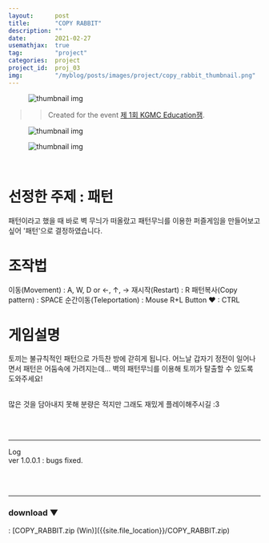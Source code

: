 ```yaml
---
layout:      post
title:       "COPY RABBIT"
description: ""
date:        2021-02-27
usemathjax:  true
tag:         "project"
categories:  project
project_id:  proj_03
img:         "/myblog/posts/images/project/copy_rabbit_thumbnail.png"
---
```


<figure>
    <img class="title-image" src="{{site.image_location}}/project/copy_rabbit_title.png" alt="thumbnail img">
</figure>

>> Created for the event [제 1회 KGMC Education잼](https://cafe.naver.com/crazygm/226059).

<div class="screenshot-list">
    <figure>
        <img class="screenshot" src="{{site.image_location}}/project/copy_rabbit_screenshot_01.png" alt="thumbnail img">
    </figure>
    <figure>
        <img class="screenshot" src="{{site.image_location}}/project/copy_rabbit_screenshot_02.png" alt="thumbnail img">
    </figure>
</div>

<br/>

<h1>선정한 주제 : 패턴</h1>
패턴이라고 했을 때 바로 벽 무늬가 떠올랐고 패턴무늬를 이용한 퍼즐게임을 만들어보고 싶어 '패턴'으로 결정하였습니다.

<h1>조작법</h1>
이동(Movement) : A, W, D  or  ←, ↑, →  
재시작(Restart) : R  
패턴복사(Copy pattern) : SPACE  
순간이동(Teleportation) : Mouse R+L Button  
♥ : CTRL  


<h1>게임설명</h1>
토끼는 불규칙적인 패턴으로 가득찬 방에 갇히게 됩니다.
어느날 갑자기 정전이 일어나면서 패턴은 어둠속에 가려지는데...
벽의 패턴무늬를 이용해 토끼가 탈출할 수 있도록 도와주세요!

<br/>
<br/>

많은 것을 담아내지 못해 분량은 적지만 그래도 재밌게 플레이해주시길 :3

<br/>
<br/>

---

Log  
ver 1.0.0.1 : bugs fixed.

<br/>
<br/>

---

<h3>download ▼</h3>
: [COPY_RABBIT.zip (Win)]({{site.file_location}}/COPY_RABBIT.zip)